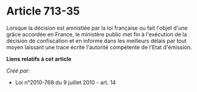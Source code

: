 # Article 713-35

Lorsque la décision est amnistiée par la loi française ou fait l'objet d'une grâce accordée en France, le ministère public
met fin à l'exécution de la décision de confiscation et en informe dans les meilleurs délais par tout moyen laissant une
trace écrite l'autorité compétente de l'Etat d'émission.

**Liens relatifs à cet article**

_Créé par_:

  - Loi n°2010-768 du 9 juillet 2010 - art. 14
